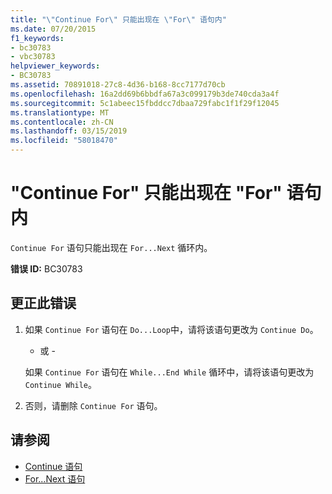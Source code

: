 ```yaml
---
title: "\"Continue For\" 只能出现在 \"For\" 语句内"
ms.date: 07/20/2015
f1_keywords:
- bc30783
- vbc30783
helpviewer_keywords:
- BC30783
ms.assetid: 70891018-27c8-4d36-b168-8cc7177d70cb
ms.openlocfilehash: 16a2dd69b6bbdfa67a3c099179b3de740cda3a4f
ms.sourcegitcommit: 5c1abeec15fbddcc7dbaa729fabc1f1f29f12045
ms.translationtype: MT
ms.contentlocale: zh-CN
ms.lasthandoff: 03/15/2019
ms.locfileid: "58018470"
---
```

# <a name="continue-for-can-only-appear-inside-a-for-statement"></a>"Continue For" 只能出现在 "For" 语句内
`Continue For` 语句只能出现在 `For...Next` 循环内。  
  
 **错误 ID:** BC30783  
  
## <a name="to-correct-this-error"></a>更正此错误  
  
1.  如果 `Continue For` 语句在 `Do...Loop`中，请将该语句更改为 `Continue Do`。  
  
     - 或 -  
  
     如果 `Continue For` 语句在 `While...End While` 循环中，请将该语句更改为 `Continue While`。  
  
2.  否则，请删除 `Continue For` 语句。  
  
## <a name="see-also"></a>请参阅

- [Continue 语句](../../visual-basic/language-reference/statements/continue-statement.md)
- [For...Next 语句](../../visual-basic/language-reference/statements/for-next-statement.md)
